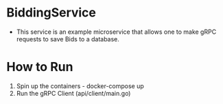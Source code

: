 # BiddingService

* This service is an example microservice that allows one to make gRPC requests to save Bids to a database. 

# How to Run

1. Spin up the containers - docker-compose up
2. Run the gRPC Client (api/client/main.go)

